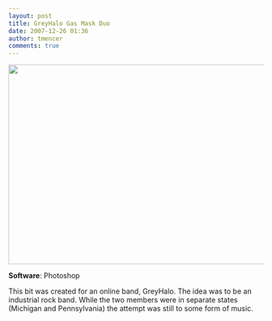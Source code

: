 ```yaml
---
layout: post
title: GreyHalo Gas Mask Duo
date: 2007-12-26 01:36
author: tmencer
comments: true
---
```

<a href="http://www.cubelabmedia.com/wp-content/uploads/2011/06/gfx-gasmaskduo.jpg"><img class="aligncenter size-full wp-image-59" title="gfx-gasmaskduo" src="http://www.cubelabmedia.com/wp-content/uploads/2011/06/gfx-gasmaskduo.jpg" alt="" width="600" height="395" /></a>

<strong>Software</strong>: Photoshop

This bit was created for an online band, GreyHalo. The idea was to be an industrial rock band. While the two members were in separate states (Michigan and Pennsylvania) the attempt was still to some form of music.
